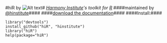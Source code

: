 #hiR by ![Alt text](http://dl.dropbox.com/u/6535582/HI_Files/hiR/imgs/hidatalab.jpg)#
_[Harmony Institute](http://www.harmony-institute.org/)'s toolkit for [R](http://www.cran.r-project.org/)_
####maintained by [@hinstitute](http://www.twitter.com/hinstitute)####
####[download the documentation](http://github.com/hinstitute/hiR/blob/master/hiR-manual.pdf?raw=true)####
####Install:####

	library("devtools")
	install_github("hiR", "hinstitute")
	library("hiR")
	help(package="hiR")

